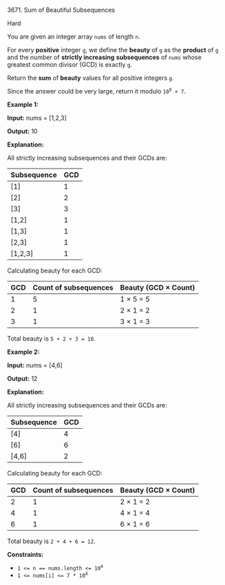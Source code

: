 3671\. Sum of Beautiful Subsequences

Hard

You are given an integer array `nums` of length `n`.

For every **positive** integer `g`, we define the **beauty** of `g` as the **product** of `g` and the number of **strictly increasing** **subsequences** of `nums` whose greatest common divisor (GCD) is exactly `g`.

Return the **sum** of **beauty** values for all positive integers `g`.

Since the answer could be very large, return it modulo <code>10<sup>9</sup> + 7</code>.

**Example 1:**

**Input:** nums = [1,2,3]

**Output:** 10

**Explanation:**

All strictly increasing subsequences and their GCDs are:

| Subsequence | GCD |
|-------------|-----|
| [1]         | 1   |
| [2]         | 2   |
| [3]         | 3   |
| [1,2]       | 1   |
| [1,3]       | 1   |
| [2,3]       | 1   |
| [1,2,3]     | 1   |

Calculating beauty for each GCD:

| GCD | Count of subsequences | Beauty (GCD × Count)  |
|-----|------------------------|----------------------|
| 1   | 5                      | 1 × 5 = 5            |
| 2   | 1                      | 2 × 1 = 2            |
| 3   | 1                      | 3 × 1 = 3            |

Total beauty is `5 + 2 + 3 = 10`.

**Example 2:**

**Input:** nums = [4,6]

**Output:** 12

**Explanation:**

All strictly increasing subsequences and their GCDs are:

| Subsequence | GCD |
|-------------|-----|
| [4]         | 4   |
| [6]         | 6   |
| [4,6]       | 2   |

Calculating beauty for each GCD:

| GCD | Count of subsequences | Beauty (GCD × Count) |
|-----|------------------------|----------------------|
| 2   | 1                      | 2 × 1 = 2            |
| 4   | 1                      | 4 × 1 = 4            |
| 6   | 1                      | 6 × 1 = 6            |

Total beauty is `2 + 4 + 6 = 12`.

**Constraints:**

*   <code>1 <= n == nums.length <= 10<sup>4</sup></code>
*   <code>1 <= nums[i] <= 7 * 10<sup>4</sup></code>